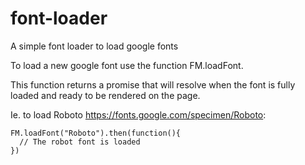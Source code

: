 # font-loader
A simple font loader to load google fonts

To load a new google font use the function FM.loadFont. 

This function returns a promise that will resolve when the font is fully loaded and ready to be rendered on the page.

Ie. to load Roboto https://fonts.google.com/specimen/Roboto:

```
FM.loadFont("Roboto").then(function(){
  // The robot font is loaded
})
```
